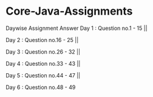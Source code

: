 # Core-Java-Assignments
Daywise Assignment Answer
Day 1 : Question no.1 - 15 ||

Day 2 : Question no.16 - 25 ||

Day 3 : Question no.26 - 32 ||

Day 4 : Question no.33 - 43 ||

Day 5 : Question no.44 - 47 ||

Day 6 : Question no.48 - 49 
